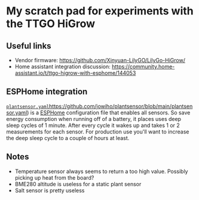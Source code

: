 # My scratch pad for experiments with the TTGO HiGrow

## Useful links
* Vendor firmware: https://github.com/Xinyuan-LilyGO/LilyGo-HiGrow/
* Home assistant integration discussion: https://community.home-assistant.io/t/ttgo-higrow-with-esphome/144053

## ESPHome integration

[`plantsensor.yaml`]()https://github.com/jowiho/plantsensor/blob/main/plantsensor.yaml)
is a [ESPHome](https://esphome.io/) configuration file that enables all
sensors. So save energy consumption when running off of a battery, it places
uses deep sleep cycles of 1 minute. After every cycle it wakes up and takes 1
or 2 measurements for each sensor. For production use you'll want to increase
the deep sleep cycle to a couple of hours at least.

## Notes
* Temperature sensor always seems to return a too high value. Possibly picking up heat from the board?
* BME280 altitude is useless for a static plant sensor
* Salt sensor is pretty useless
